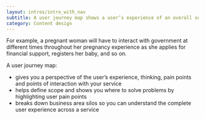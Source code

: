 ```yaml
---
layout: intros/intro_with_nav
subtitle: A user journey map shows a user’s experience of an overall service.
category: Content design
---
```

For example, a pregnant woman will have to interact with government at different times throughout her pregnancy experience as she applies for financial support, registers her baby, and so on.

A user journey map:
- gives you a perspective of the user’s experience, thinking, pain points and points of interaction with your service
- helps define scope and shows you where to solve problems by highlighting user pain points
- breaks down business area silos so you can understand the complete user experience across a service
